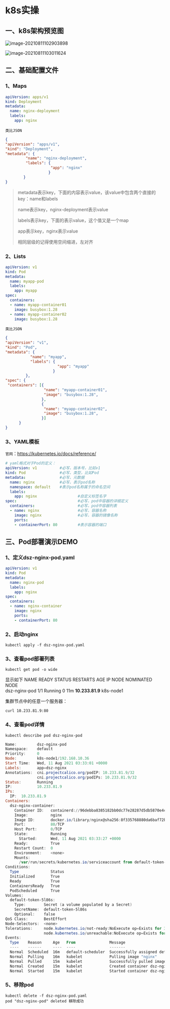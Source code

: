 # k8s实操

## 一、k8s架构预览图

![image-20210811102903898](C:\Users\dev\AppData\Roaming\Typora\typora-user-images\image-20210811102903898.png)

![image-20210811103011624](C:\Users\dev\AppData\Roaming\Typora\typora-user-images\image-20210811103011624.png)

##  二、基础配置文件

### 1、Maps

```yaml
apiVersion: apps/v1
kind: Deployment
metadata:
  name: nginx-deployment
  labels:
    app: nginx
```

`类比JSON`

```json
{
"apiVersion": "apps/v1",
"kind": "Deployment",
"metadata": {
         "name": "nginx-deployment",
         "labels": {
                    "app": "nginx"
                   }
        }
}
```

> metadata表示key，下面的内容表示value，该value中包含两个直接的key：name和labels
>
> name表示key，nginx-deployment表示value
>
> labels表示key，下面的表示value，这个值又是一个map
>
> app表示key，nginx表示value
>
> 相同层级的记得使用空间缩进，左对齐

### 2、Lists

```yaml
apiVersion: v1
kind: Pod
metadata:
  name: myapp-pod
  labels:
    app: myapp
spec:
  containers:
  - name: myapp-container01
    image: busybox:1.28
  - name: myapp-container02
    image: busybox:1.28
```

`类比JSON`

```json
{
"apiVersion": "v1",
"kind": "Pod",
"metadata": {
           "name": "myapp",
           "labels": {
                       "app": "myapp"
                     }
         },
"spec": {
 "containers": [{
                 "name": "myapp-container01",
                 "image": "busybox:1.28",
                }, 
                {
                 "name": "myapp-container02",
                 "image": "busybox:1.28",
                }]
      }
}
```

### 3、YAML模板

`官网`：<https://kubernetes.io/docs/reference/>

```yaml
# yaml格式对于Pod的定义：
apiVersion: v1          #必写，版本号，比如v1
kind: Pod               #必写，类型，比如Pod
metadata:               #必写，元数据
  name: nginx           #必写，表示pod名称
  namespace: default    #表示pod名称属于的命名空间
  labels:
    app: nginx                  #自定义标签名字
spec:                           #必写，pod中容器的详细定义
  containers:                   #必写，pod中容器列表
  - name: nginx                 #必写，容器名称
    image: nginx                #必写，容器的镜像名称
    ports:
    - containerPort: 80         #表示容器的端口
```



## 三、Pod部署演示DEMO

### 1、定义dsz-nginx-pod.yaml

```yaml
apiVersion: v1
kind: Pod
metadata:
  name: nginx-pod
  labels:
    app: nginx
spec:
  containers:
  - name: nginx-container
    image: nginx
    ports:
    - containerPort: 80
```

### 2、启动nginx

```shell
kubectl apply -f dsz-nginx-pod.yaml
```

### 3、查看pod部署列表

```shell
kubectl get pod -o wide
```

显示如下
NAME                                    READY   STATUS    RESTARTS   AGE    IP            NODE        NOMINATED NODE   
dsz-nginx-pod                           1/1     Running   0          11m    **10.233.81.9**   k8s-node1   <none>           <none>

集群节点中的任意一个服务器：

```shell
curl 10.233.81.9:80
```

### 4、查看pod详情

```shell
kubectl describe pod dsz-nginx-pod
```

```powershell
Name:         dsz-nginx-pod
Namespace:    default
Priority:     0
Node:         k8s-node1/192.168.10.36
Start Time:   Wed, 11 Aug 2021 03:33:01 +0000
Labels:       app=dsz-nginx
Annotations:  cni.projectcalico.org/podIP: 10.233.81.9/32
              cni.projectcalico.org/podIPs: 10.233.81.9/32
Status:       Running
IP:           10.233.81.9
IPs:
  IP:  10.233.81.9
Containers:
  dsz-nginx-container:
    Container ID:   containerd://96debba8385182bb0dc77e28287d5db5870e4c65dcf23a56eefcd27bfbb3977b
    Image:          nginx
    Image ID:       docker.io/library/nginx@sha256:8f335768880da6baf72b70c701002b45f4932acae8d574dedfddaf967fc3ac90
    Port:           80/TCP
    Host Port:      0/TCP
    State:          Running
      Started:      Wed, 11 Aug 2021 03:33:27 +0000
    Ready:          True
    Restart Count:  0
    Environment:    <none>
    Mounts:
      /var/run/secrets/kubernetes.io/serviceaccount from default-token-5l86s (ro)
Conditions:
  Type              Status
  Initialized       True 
  Ready             True 
  ContainersReady   True 
  PodScheduled      True 
Volumes:
  default-token-5l86s:
    Type:        Secret (a volume populated by a Secret)
    SecretName:  default-token-5l86s
    Optional:    false
QoS Class:       BestEffort
Node-Selectors:  <none>
Tolerations:     node.kubernetes.io/not-ready:NoExecute op=Exists for 300s
                 node.kubernetes.io/unreachable:NoExecute op=Exists for 300s
Events:
  Type    Reason     Age   From               Message
  ----    ------     ----  ----               -------
  Normal  Scheduled  16m   default-scheduler  Successfully assigned default/dsz-nginx-pod to k8s-node1
  Normal  Pulling    16m   kubelet            Pulling image "nginx"
  Normal  Pulled     15m   kubelet            Successfully pulled image "nginx" in 24.596785434s
  Normal  Created    15m   kubelet            Created container dsz-nginx-container
  Normal  Started    15m   kubelet            Started container dsz-nginx-container
```

### 5、移除pod

```shell
kubectl delete -f dsz-nginx-pod.yaml
pod "dsz-nginx-pod" deleted 移除成功
```

